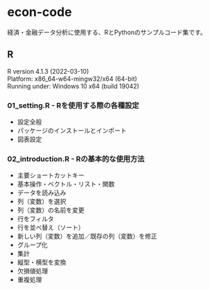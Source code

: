 # econ-code
経済・金融データ分析に使用する、RとPythonのサンプルコード集です。

## R
R version 4.1.3 (2022-03-10)  
Platform: x86_64-w64-mingw32/x64 (64-bit)  
Running under: Windows 10 x64 (build 19042)  
### 01_setting.R - Rを使用する際の各種設定
* 設定全般
* パッケージのインストールとインポート
* 図表設定

### 02_introduction.R - Rの基本的な使用方法
* 主要ショートカットキー
* 基本操作・ベクトル・リスト・関数
* データを読み込み
* 列（変数）を選択
* 列（変数）の名前を変更
* 行をフィルタ
* 行を並べ替え（ソート）
* 新しい列（変数）を追加／既存の列（変数）を修正
* グループ化
* 集計
* 縦型・横型を変換
* 欠損値処理
* 重複処理